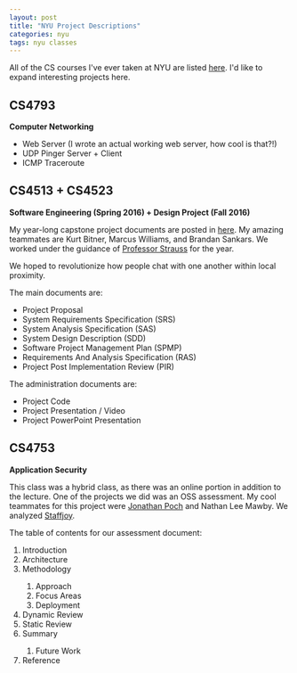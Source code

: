 ```yaml
---
layout: post
title: "NYU Project Descriptions"
categories: nyu
tags: nyu classes
---
```


All of the CS courses I've ever taken at NYU are listed <a href="11-27-2016.html">here</a>. I'd like to expand interesting projects here.

## CS4793

<strong>Computer Networking</strong>
<ul>
<li>Web Server (I wrote an actual working web server, how cool is that?!)</li>
<li>UDP Pinger Server + Client</li>
<li>ICMP Traceroute</li>
</ul>

## CS4513 + CS4523

<strong>Software Engineering (Spring 2016) + Design Project (Fall 2016)</strong>

My year-long capstone project documents are posted in <a href="https://w.taskstream.com/ts/aseph/Sif">here</a>. My amazing teammates are Kurt Bitner, Marcus Williams, and Brandan Sankars. We worked under the guidance of <a href="http://engineering.nyu.edu/people/fred-strauss">Professor Strauss</a> for the year.

We hoped to revolutionize how people chat with one another within local proximity.

The main documents are:
<ul>
<li>Project Proposal</li>
<li>System Requirements Specification (SRS)</li>
<li>System Analysis Specification (SAS)</li>
<li>System Design Description (SDD)</li>
<li>Software Project Management Plan (SPMP)</li>
<li>Requirements And Analysis Specification (RAS)</li>
<li>Project Post Implementation Review (PIR)</li>
</ul>

The administration documents are:
<ul>
<li>Project Code</li>
<li>Project Presentation / Video</li>
<li>Project PowerPoint Presentation</li>
</ul>

## CS4753

<strong>Application Security</strong>

This class was a hybrid class, as there was an online portion in addition to the lecture. One of the projects we did was an OSS assessment. My cool teammates for this project were <a href="https://github.com/JonathanLPoch">Jonathan Poch</a> and Nathan Lee Mawby. We analyzed <a href="https://www.staffjoy.com">Staffjoy</a>.

The table of contents for our assessment document:
<ol>
<li>Introduction</li>
<li>Architecture</li>
<li>Methodology</li>
<ol>
<li>Approach</li>
<li>Focus Areas</li>
<li>Deployment</li>
</ol>
<li>Dynamic Review</li>
<li>Static Review</li>
<li>Summary</li>
<ol>
<li>Future Work</li>
</ol>
<li>Reference</li>
</ol>
